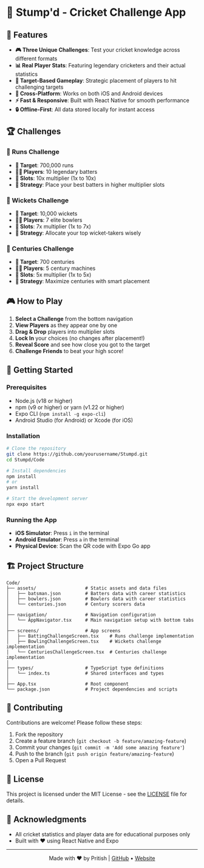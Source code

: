 # 🏏 Stump'd - Cricket Challenge App

## 🚀 Features

- **🎮 Three Unique Challenges**: Test your cricket knowledge across different formats
- **📊 Real Player Stats**: Featuring legendary cricketers and their actual statistics
- **🎯 Target-Based Gameplay**: Strategic placement of players to hit challenging targets
- **📱 Cross-Platform**: Works on both iOS and Android devices
- **⚡ Fast & Responsive**: Built with React Native for smooth performance
- **🔒 Offline-First**: All data stored locally for instant access

## 🏆 Challenges

### 🏏 Runs Challenge
- **🎯 Target**: 700,000 runs
- **🧑‍🏫 Players**: 10 legendary batters
- **🔢 Slots**: 10x multiplier (1x to 10x)
- **🎲 Strategy**: Place your best batters in higher multiplier slots

### 🎳 Wickets Challenge
- **🎯 Target**: 10,000 wickets
- **🧑‍🏫 Players**: 7 elite bowlers
- **🔢 Slots**: 7x multiplier (1x to 7x)
- **🎲 Strategy**: Allocate your top wicket-takers wisely

### 💯 Centuries Challenge
- **🎯 Target**: 700 centuries
- **🧑‍🏫 Players**: 5 century machines
- **🔢 Slots**: 5x multiplier (1x to 5x)
- **🎲 Strategy**: Maximize centuries with smart placement

## 🎮 How to Play

1. **Select a Challenge** from the bottom navigation
2. **View Players** as they appear one by one
3. **Drag & Drop** players into multiplier slots
4. **Lock In** your choices (no changes after placement!)
5. **Reveal Score** and see how close you got to the target
6. **Challenge Friends** to beat your high score!

## 🚀 Getting Started

### Prerequisites

- Node.js (v18 or higher)
- npm (v9 or higher) or yarn (v1.22 or higher)
- Expo CLI (`npm install -g expo-cli`)
- Android Studio (for Android) or Xcode (for iOS)

### Installation

```bash
# Clone the repository
git clone https://github.com/yourusername/Stumpd.git
cd Stumpd/Code

# Install dependencies
npm install
# or
yarn install

# Start the development server
npx expo start
```

### Running the App

- **iOS Simulator**: Press `i` in the terminal
- **Android Emulator**: Press `a` in the terminal
- **Physical Device**: Scan the QR code with Expo Go app

## 🏗️ Project Structure

```
Code/
├── assets/                  # Static assets and data files
│   ├── batsman.json         # Batters data with career statistics
│   ├── bowlers.json         # Bowlers data with career statistics
│   └── centuries.json       # Century scorers data
│
├── navigation/              # Navigation configuration
│   └── AppNavigator.tsx     # Main navigation setup with bottom tabs
│
├── screens/                 # App screens
│   ├── BattingChallengeScreen.tsx    # Runs challenge implementation
│   ├── BowlingChallengeScreen.tsx    # Wickets challenge implementation
│   └── CenturiesChallengeScreen.tsx  # Centuries challenge implementation
│
├── types/                   # TypeScript type definitions
│   └── index.ts             # Shared interfaces and types
│
├── App.tsx                  # Root component
└── package.json             # Project dependencies and scripts
```

## 🤝 Contributing

Contributions are welcome! Please follow these steps:

1. Fork the repository
2. Create a feature branch (`git checkout -b feature/amazing-feature`)
3. Commit your changes (`git commit -m 'Add some amazing feature'`)
4. Push to the branch (`git push origin feature/amazing-feature`)
5. Open a Pull Request

## 📄 License

This project is licensed under the MIT License - see the [LICENSE](LICENSE) file for details.

## 🙏 Acknowledgments

- All cricket statistics and player data are for educational purposes only
- Built with ❤️ using React Native and Expo

---

<div align="center">
  Made with ❤️ by Pritish | 
  <a href="https://github.com/pritish2403">GitHub</a> • 
  <a href="https://pritishdivate.vercel.app">Website</a>
</div>
